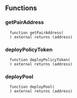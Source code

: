


## Functions
### getPairAddress
```solidity
  function getPairAddress(
  ) external returns (address)
```




### deployPolicyToken
```solidity
  function deployPolicyToken(
  ) external returns (address)
```




### deployPool
```solidity
  function deployPool(
  ) external returns (address)
```




